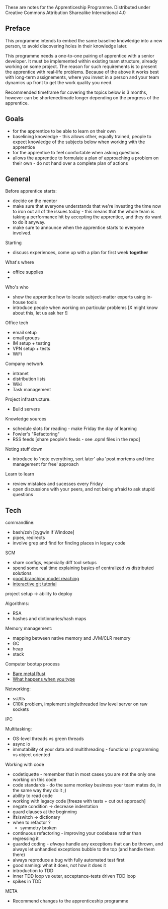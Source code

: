 These are notes for the Apprenticeship Programme.
Distributed under Creative Commons Attribution Sharealike International 4.0

## Preface

This programme intends to embed the same baseline knowledge into a new person, to avoid discovering holes in their knowledge later.

This programme needs a one-to-one pairing of apprentice with a senior developer. It must be implemented within existing team structure, already working on some project. The reason for such requirements is to present the apprentice with real-life problems. Because of the above it works best with long-term assignements, where you invest in a person and your team dynamics up front to get the work quality you need.

Recommended timeframe for covering the topics below is 3 months, however can be shortened/made longer depending on the progress of the apprentice.

## Goals
* for the apprentice to be able to learn on their own
* baselining knowledge - this allows other, equally trained, people to expect knowledge of the subjects below when working with the apprentice
* for the apprentice to feel comfortable when asking questions
* allows the apprentice to formulate a plan of approaching a problem on their own - do not hand over a complete plan of actions

## General

Before apprentice starts:  

* decide on the mentor
* make sure that everyone understands that we're investing the time now to iron out all of the issues today - this means that the whole team is taking a performance hit by accepting the apprentice, and they do want to do it anyway.
* make sure to announce when the apprentice starts to everyone involved.

Starting

* discuss experiences, come up with a plan for first week **together**

What's where  

* office supplies
*

Who's who

* show the apprentice how to locate subject-matter experts using in-house tools
* introduce people when working on particular problems [X might know about this, let us ask her !]

Office tech

* email setup
* email groups
* IM setup + testing
* VPN setup + tests
* WiFi

Company network

* intranet
* distribution lists
* Wiki
* Task management

Project infrastructure.
* Build servers

Knowledge sources

* schedule slots for reading - make Friday the day of learning
* Fowler's "Refactoring"
* RSS feeds [share people's feeds - see .opml files in the repo]

Noting stuff down

* introduce to 'note everything, sort later' aka 'post mortems and time management for free' approach

Learn to learn

* review mistakes and sucesses every Friday
* open discussions with your peers, and not being afraid to ask stupid questions

## Tech

commandline:

* bash/zsh [cygwin if Windoze]
* pipes, redirects
* involve grep and find for finding places in legacy code

SCM

* share configs, especially diff tool setups
* spend some real time explaining basics of centralized vs distributed solutions
* [good branching model reaching](http://nvie.com/posts/a-successful-git-branching-model/)
* [interactive git tutorial](http://pcottle.github.io/learnGitBranching/)

project setup -> ability to deploy

Algorithms:

* RSA
* hashes and dictionaries/hash maps

Memory management:

* mapping between native memory and JVM/CLR memory
* GC
* heap
* stack

Computer bootup process  

* [Bare metal Rust](http://www.randomhacks.net/bare-metal-rust/)
* [What happens when you type](https://github.com/alex/what-happens-when)

Networking:

* ssl/tls
* C10K problem, implement singlethreaded low level server on raw sockets

IPC

Multitasking:

* OS-level threads vs green threads
* async io
* immutability of your data and multithreading - functional programming vs object oriented

Working with code  

* codetiquette - remember that in most cases you are not the only one working on this code
* code standards - do the same monkey business your team mates do, in the same way they do it ;)
* ability to read code
* working with legacy code [freeze with tests + cut out approach]
* negate condition -> decrease indentation  
* guard clauses at the beginning  
* ifs/switch -> dictionary  
* when to refactor ?   
    * symmetry broken  
* continuous refactoring - improving your codebase rather than regressing it
* guarded coding - *always* handle any exceptions that can be thrown, and always let unhandled exceptions bubble to the top (and handle them there)
* always reproduce a bug with fully automated test first
* good naming: what it does, not how it does it
* introduction to TDD
* inner TDD loop vs outer, acceptance-tests driven TDD loop
* spikes in TDD

META

* Recommend changes to the apprenticeship programme